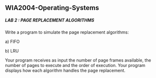 ## WIA2004-Operating-Systems

##### LAB 2 : PAGE REPLACEMENT ALGORITHMS

Write a program to simulate the page replacement algorithms:

a) FIFO

b) LRU

Your program receives as input the number of page frames available, the number of pages to execute and the order of execution. Your program displays how each algorithm handles the page replacement.

